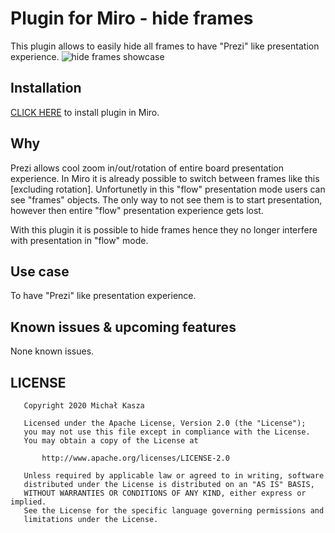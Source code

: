 # Plugin for Miro - hide frames

This plugin allows to easily hide all frames to have "Prezi" like presentation experience. 
![hide frames showcase](docs/miro-hide-frames.gif)

## Installation
[CLICK HERE](https://miro.com/oauth/authorize/?response_type=token&client_id=3074457347050574725&redirect_uri=https://kaszaq.github.io/miro-hide-frames/installComplete.html) to install plugin in Miro.

## Why
Prezi allows cool zoom in/out/rotation of entire board presentation experience. 
In Miro it is already possible to switch between frames like this [excluding rotation]. Unfortunetly in this "flow" presentation mode
users can see "frames" objects. The only way to not see them is to start presentation, however then entire "flow" presentation experience gets lost.

With this plugin it is possible to hide frames hence they no longer interfere with presentation in "flow" mode.

## Use case

To have "Prezi" like presentation experience.

## Known issues & upcoming features
None known issues.

## LICENSE

```
   Copyright 2020 Michał Kasza

   Licensed under the Apache License, Version 2.0 (the "License");
   you may not use this file except in compliance with the License.
   You may obtain a copy of the License at

       http://www.apache.org/licenses/LICENSE-2.0

   Unless required by applicable law or agreed to in writing, software
   distributed under the License is distributed on an "AS IS" BASIS,
   WITHOUT WARRANTIES OR CONDITIONS OF ANY KIND, either express or implied.
   See the License for the specific language governing permissions and
   limitations under the License.
```
